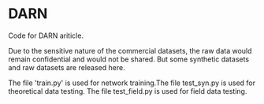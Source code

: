 # DARN
Code for DARN ariticle.

Due to the sensitive nature of the commercial datasets, the raw data would remain confidential and would not be shared. But some synthetic datasets and raw datasets are released here.


The file 'train.py' is used for network training.The file test_syn.py is used for theoretical data testing. The file test_field.py is used for field data testing.
